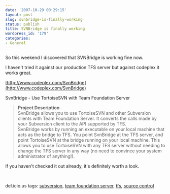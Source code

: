```yaml
---
date: '2007-10-29 00:29:15'
layout: post
slug: svnbridge-is-finally-working
status: publish
title: SVNBridge is finally working
wordpress_id: '179'
categories:
- General
---
```


So this weekend I discovered that SVNBridge is working fine now.

I haven't tried it against our production TFS server but against codeplex it works great.

[http://www.codeplex.com/SvnBridge](http://www.codeplex.com/SvnBridge)

SvnBridge - Use TortoiseSVN with Team Foundation Server

> **Project Description**  
SvnBridge allows you to use TortoiseSVN and other Subversion clients with Team Foundation Server. It converts the calls made by your Subversion client to the API supported by TFS.   
SvnBridge works by running an executable on your local machine that acts as the bridge to TFS. You point SvnBridge at the TFS server, and point TortoiseSVN at the bridge running on your local machine. This allows you to use TortoiseSVN with any TFS server without needing to change the TFS server in any way (no need to convince your system administrator of anything!).

If you haven't checked it out already, it's definitely worth a look.

 

del.icio.us tags: [subversion](http://del.icio.us/popular/subversion), [team foundation server](http://del.icio.us/popular/team%20foundation%20server), [tfs](http://del.icio.us/popular/tfs), [source control](http://del.icio.us/popular/source%20control)
